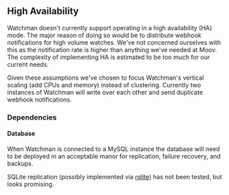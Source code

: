 ## High Availability

Watchman doesn't currently support operating in a high availability (HA) mode. The major reason of doing so would be to distribute webhook notifications for high volume watches. We've not concerned ourselves with this as the notification rate is higher than anything we've needed at Moov. The complexity of implementing HA is estimated to be too much for our current needs.

Given these assumptions we've chosen to focus Watchman's vertical scaling (add CPUs and memory) instead of clustering. Currently two instances of Watchman will write over each other and send duplicate webhook notifications.

### Dependencies

#### Database

When Watchman is connected to a MySQL instance the database will need to be deployed in an acceptable manor for replication, failure recovery, and backups.

SQLite replication (possibly implemented via [rqlite](https://github.com/rqlite/rqlite)) has not been tested, but looks promising.
